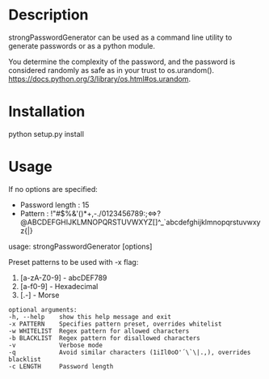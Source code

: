 Description
===========
strongPasswordGenerator can be used as a command line utility to generate passwords or as a python module.

You determine the complexity of the password, and the password is considered randomly as safe as in your trust to os.urandom().
https://docs.python.org/3/library/os.html#os.urandom.

Installation
============
python setup.py install

Usage
=====

If no options are specified:
* Password length : 15
* Pattern : !"#$%&'()*+,-./0123456789:;<=>?@ABCDEFGHIJKLMNOPQRSTUVWXYZ[]^_`abcdefghijklmnopqrstuvwxyz{|}

usage: strongPasswordGenerator [options]

Preset patterns to be used with -x flag:
1. [a-zA-Z0-9] - abcDEF789
2. [a-f0-9] - Hexadecimal
3. [\.\-] - Morse

~~~~
optional arguments:
-h, --help    show this help message and exit
-x PATTERN    Specifies pattern preset, overrides whitelist
-w WHITELIST  Regex pattern for allowed characters
-b BLACKLIST  Regex pattern for disallowed characters
-v            Verbose mode
-q            Avoid similar characters (1iIl0oO'´\`\|.,), overrides blacklist
-c LENGTH     Password length
~~~~
